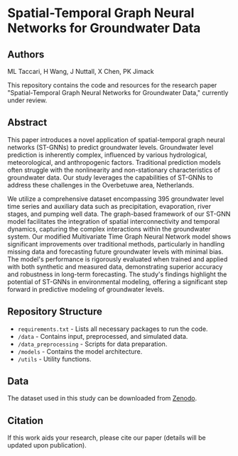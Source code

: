 # Spatial-Temporal Graph Neural Networks for Groundwater Data

## Authors
ML Taccari, H Wang, J Nuttall, X Chen, PK Jimack

This repository contains the code and resources for the research paper "Spatial-Temporal Graph Neural Networks for Groundwater Data," currently under review.

## Abstract
This paper introduces a novel application of spatial-temporal graph neural networks (ST-GNNs) to predict groundwater levels. Groundwater level prediction is inherently complex, influenced by various hydrological, meteorological, and anthropogenic factors. Traditional prediction models often struggle with the nonlinearity and non-stationary characteristics of groundwater data. Our study leverages the capabilities of ST-GNNs to address these challenges in the Overbetuwe area, Netherlands.

We utilize a comprehensive dataset encompassing 395 groundwater level time series and auxiliary data such as precipitation, evaporation, river stages, and pumping well data. The graph-based framework of our ST-GNN model facilitates the integration of spatial interconnectivity and temporal dynamics, capturing the complex interactions within the groundwater system. Our modified Multivariate Time Graph Neural Network model shows significant improvements over traditional methods, particularly in handling missing data and forecasting future groundwater levels with minimal bias. The model's performance is rigorously evaluated when trained and applied with both synthetic and measured data, demonstrating superior accuracy and robustness in long-term forecasting. The study's findings highlight the potential of ST-GNNs in environmental modeling, offering a significant step forward in predictive modeling of groundwater levels.

## Repository Structure
- `requirements.txt` - Lists all necessary packages to run the code.
- `/data` - Contains input, preprocessed, and simulated data.
- `/data_preprocessing` - Scripts for data preparation.
- `/models` - Contains the model architecture.
- `/utils` - Utility functions.


## Data
The dataset used in this study can be downloaded from [Zenodo](https://zenodo.org).

## Citation
If this work aids your research, please cite our paper (details will be updated upon publication).
